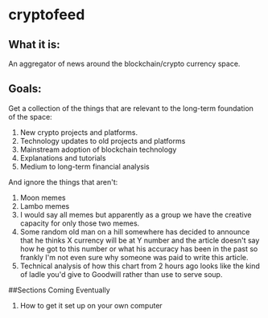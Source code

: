 # cryptofeed
## What it is:
An aggregator of news around the blockchain/crypto currency space.

## Goals:
Get a collection of the things that are relevant to the long-term foundation of the space:
1. New crypto projects and platforms.
2. Technology updates to old projects and platforms
3. Mainstream adoption of blockchain technology
4. Explanations and tutorials
5. Medium to long-term financial analysis

And ignore the things that aren't:
1. Moon memes
2. Lambo memes
3. I would say all memes but apparently as a group we have the creative capacity for only those two memes.
4. Some random old man on a hill somewhere has decided to announce that he thinks X currency will be at Y number and the article doesn't say how he got to this number or what his accuracy has been in the past so frankly I'm not even sure why someone was paid to write this article.
5. Technical analysis of how this chart from 2 hours ago looks like the kind of ladle you'd give to Goodwill rather than use to serve soup.

##Sections Coming Eventually
1. How to get it set up on your own computer
